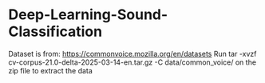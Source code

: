 # Deep-Learning-Sound-Classification
Dataset is from: https://commonvoice.mozilla.org/en/datasets
Run tar -xvzf cv-corpus-21.0-delta-2025-03-14-en.tar.gz -C data/common_voice/ on the zip file to extract the data
